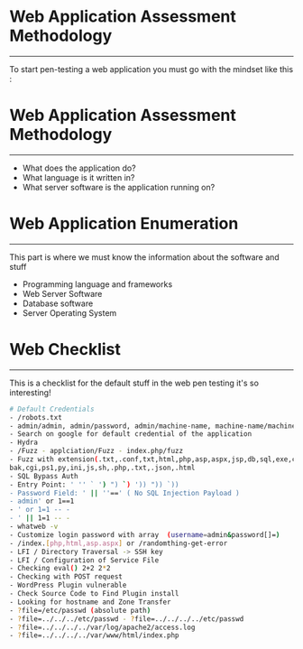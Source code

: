 
# Web Application Assessment Methodology
---

To start pen-testing a web application you must go with the mindset like this  : 
# Web Application Assessment Methodology
---
- What does the application do?
- What language is it written in?
- What server software is the application running on? 

# Web Application Enumeration
---
This part is where we must know the information about the software and stuff
- Programming language and frameworks
- Web Server Software
- Database software
- Server Operating System

# Web Checklist
---
This is a checklist for the default stuff in the web pen testing it's so interesting!

```bash
# Default Credentials
- /robots.txt
- admin/admin, admin/password, admin/machine-name, machine-name/machine-name
- Search on google for default credential of the application
- Hydra
- /Fuzz - applciation/Fuzz - index.php/fuzz
- Fuzz with extension(.txt,.conf,txt,html,php,asp,aspx,jsp,db,sql,exe,config,db
bak,cgi,ps1,py,ini,js,sh,.php,.txt,.json,.html
- SQL Bypass Auth
- Entry Point: ' '' ` ') ") `) ')) ")) `)) 
- Password Field: ' || ''==' ( No SQL Injection Payload )
- admin' or 1==1 
- ' or 1=1 -- -
- ' || 1=1 -- -
- whatweb -v
- Customize login password with array  (username=admin&password[]=)
- /index.[php,html,asp.aspx] or /randomthing-get-error
- LFI / Directory Traversal -> SSH key
- LFI / Configuration of Service File
- Checking eval() 2+2 2*2
- Checking with POST request
- WordPress Plugin vulnerable
- Check Source Code to Find Plugin install
- Looking for hostname and Zone Transfer
- ?file=/etc/passwd (absolute path)
- ?file=../../../etc/passwd - ?file=../../../../etc/passwd
- ?file=../../../../var/log/apache2/access.log
- ?file=../../../../var/www/html/index.php
```
